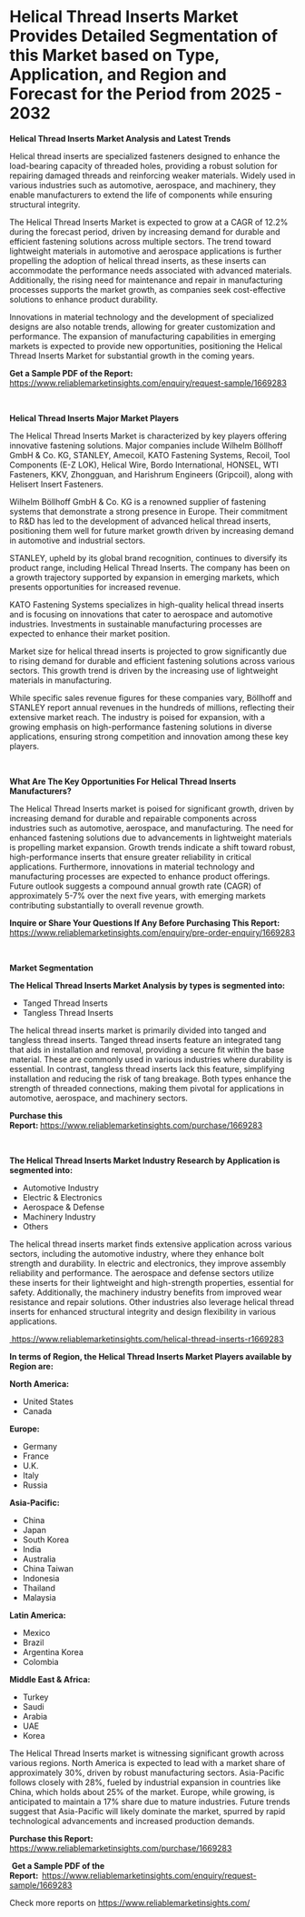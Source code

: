 <p><h1>Helical Thread Inserts Market Provides Detailed Segmentation of this Market based on Type, Application, and Region and Forecast for the Period from 2025 - 2032</h1></p><p><strong>Helical Thread Inserts Market Analysis and Latest Trends</strong></p>
<p><p>Helical thread inserts are specialized fasteners designed to enhance the load-bearing capacity of threaded holes, providing a robust solution for repairing damaged threads and reinforcing weaker materials. Widely used in various industries such as automotive, aerospace, and machinery, they enable manufacturers to extend the life of components while ensuring structural integrity.</p><p>The Helical Thread Inserts Market is expected to grow at a CAGR of 12.2% during the forecast period, driven by increasing demand for durable and efficient fastening solutions across multiple sectors. The trend toward lightweight materials in automotive and aerospace applications is further propelling the adoption of helical thread inserts, as these inserts can accommodate the performance needs associated with advanced materials. Additionally, the rising need for maintenance and repair in manufacturing processes supports the market growth, as companies seek cost-effective solutions to enhance product durability.</p><p>Innovations in material technology and the development of specialized designs are also notable trends, allowing for greater customization and performance. The expansion of manufacturing capabilities in emerging markets is expected to provide new opportunities, positioning the Helical Thread Inserts Market for substantial growth in the coming years.</p></p>
<p><strong>Get a Sample PDF of the Report:&nbsp;</strong> <a href="https://www.reliablemarketinsights.com/enquiry/request-sample/1669283?utm_campaign=2176&utm_medium=2&utm_source=Github&utm_content=ia&utm_term=17022025&utm_id=helical-thread-inserts">https://www.reliablemarketinsights.com/enquiry/request-sample/1669283</a></p>
<p>&nbsp;</p>
<p><strong>Helical Thread Inserts Major Market Players</strong></p>
<p><p>The Helical Thread Inserts Market is characterized by key players offering innovative fastening solutions. Major companies include Wilhelm Böllhoff GmbH & Co. KG, STANLEY, Amecoil, KATO Fastening Systems, Recoil, Tool Components (E-Z LOK), Helical Wire, Bordo International, HONSEL, WTI Fasteners, KKV, Zhongguan, and Harishrum Engineers (Gripcoil), along with Helisert Insert Fasteners.</p><p>Wilhelm Böllhoff GmbH & Co. KG is a renowned supplier of fastening systems that demonstrate a strong presence in Europe. Their commitment to R&D has led to the development of advanced helical thread inserts, positioning them well for future market growth driven by increasing demand in automotive and industrial sectors.</p><p>STANLEY, upheld by its global brand recognition, continues to diversify its product range, including Helical Thread Inserts. The company has been on a growth trajectory supported by expansion in emerging markets, which presents opportunities for increased revenue.</p><p>KATO Fastening Systems specializes in high-quality helical thread inserts and is focusing on innovations that cater to aerospace and automotive industries. Investments in sustainable manufacturing processes are expected to enhance their market position.</p><p>Market size for helical thread inserts is projected to grow significantly due to rising demand for durable and efficient fastening solutions across various sectors. This growth trend is driven by the increasing use of lightweight materials in manufacturing.</p><p>While specific sales revenue figures for these companies vary, Böllhoff and STANLEY report annual revenues in the hundreds of millions, reflecting their extensive market reach. The industry is poised for expansion, with a growing emphasis on high-performance fastening solutions in diverse applications, ensuring strong competition and innovation among these key players.</p></p>
<p>&nbsp;</p>
<p><strong>What Are The Key Opportunities For Helical Thread Inserts Manufacturers?</strong></p>
<p><p>The Helical Thread Inserts market is poised for significant growth, driven by increasing demand for durable and repairable components across industries such as automotive, aerospace, and manufacturing. The need for enhanced fastening solutions due to advancements in lightweight materials is propelling market expansion. Growth trends indicate a shift toward robust, high-performance inserts that ensure greater reliability in critical applications. Furthermore, innovations in material technology and manufacturing processes are expected to enhance product offerings. Future outlook suggests a compound annual growth rate (CAGR) of approximately 5-7% over the next five years, with emerging markets contributing substantially to overall revenue growth.</p></p>
<p><strong>Inquire or Share Your Questions If Any Before Purchasing This Report:</strong> <a href="https://www.reliablemarketinsights.com/enquiry/pre-order-enquiry/1669283?utm_campaign=2176&utm_medium=2&utm_source=Github&utm_content=ia&utm_term=17022025&utm_id=helical-thread-inserts">https://www.reliablemarketinsights.com/enquiry/pre-order-enquiry/1669283</a></p>
<p>&nbsp;</p>
<p><strong>Market Segmentation</strong></p>
<p><strong>The Helical Thread Inserts Market Analysis by types is segmented into:</strong></p>
<p><ul><li>Tanged Thread Inserts</li><li>Tangless Thread Inserts</li></ul></p>
<p><p>The helical thread inserts market is primarily divided into tanged and tangless thread inserts. Tanged thread inserts feature an integrated tang that aids in installation and removal, providing a secure fit within the base material. These are commonly used in various industries where durability is essential. In contrast, tangless thread inserts lack this feature, simplifying installation and reducing the risk of tang breakage. Both types enhance the strength of threaded connections, making them pivotal for applications in automotive, aerospace, and machinery sectors.</p></p>
<p><strong>Purchase this Report:&nbsp;</strong><a href="https://www.reliablemarketinsights.com/purchase/1669283?utm_campaign=2176&utm_medium=2&utm_source=Github&utm_content=ia&utm_term=17022025&utm_id=helical-thread-inserts">https://www.reliablemarketinsights.com/purchase/1669283</a></p>
<p>&nbsp;</p>
<p><strong>The Helical Thread Inserts Market Industry Research by Application is segmented into:</strong></p>
<p><ul><li>Automotive Industry</li><li>Electric & Electronics</li><li>Aerospace & Defense</li><li>Machinery Industry</li><li>Others</li></ul></p>
<p><p>The helical thread inserts market finds extensive application across various sectors, including the automotive industry, where they enhance bolt strength and durability. In electric and electronics, they improve assembly reliability and performance. The aerospace and defense sectors utilize these inserts for their lightweight and high-strength properties, essential for safety. Additionally, the machinery industry benefits from improved wear resistance and repair solutions. Other industries also leverage helical thread inserts for enhanced structural integrity and design flexibility in various applications.</p></p>
<p><a href="https://www.reliablemarketinsights.com/helical-thread-inserts-r1669283?utm_campaign=2176&utm_medium=2&utm_source=Github&utm_content=ia&utm_term=17022025&utm_id=helical-thread-inserts">&nbsp;https://www.reliablemarketinsights.com/helical-thread-inserts-r1669283</a></p>
<p><strong>In terms of Region, the Helical Thread Inserts Market Players available by Region are:</strong></p>
<p>
    <p> <strong> North America: </strong>
        <ul>
            <li>United States</li>
            <li>Canada</li>
        </ul>
        </p> 
    <p> <strong> Europe: </strong>
        <ul>
            <li>Germany</li>
            <li>France</li>
            <li>U.K.</li>
            <li>Italy</li>
            <li>Russia</li>
        </ul>
        </p> 
    <p> <strong> Asia-Pacific: </strong>
        <ul>
            <li>China</li>
            <li>Japan</li>
            <li>South Korea</li>
            <li>India</li>
            <li>Australia</li>
            <li>China Taiwan</li>
            <li>Indonesia</li>
            <li>Thailand</li>
            <li>Malaysia</li>
        </ul>
        </p> 
    <p> <strong> Latin America: </strong>
        <ul>
            <li>Mexico</li>
            <li>Brazil</li>
            <li>Argentina Korea</li>
            <li>Colombia</li>
        </ul>
        </p> 
    <p> <strong> Middle East & Africa: </strong>
        <ul>
            <li>Turkey</li>
            <li>Saudi</li>
            <li>Arabia</li>
            <li>UAE</li>
            <li>Korea</li>
        </ul>
    </p>
    </p>
<p><p>The Helical Thread Inserts market is witnessing significant growth across various regions. North America is expected to lead with a market share of approximately 30%, driven by robust manufacturing sectors. Asia-Pacific follows closely with 28%, fueled by industrial expansion in countries like China, which holds about 25% of the market. Europe, while growing, is anticipated to maintain a 17% share due to mature industries. Future trends suggest that Asia-Pacific will likely dominate the market, spurred by rapid technological advancements and increased production demands.</p></p>
<p><strong>Purchase this Report: </strong><a href="https://www.reliablemarketinsights.com/purchase/1669283?utm_campaign=2176&utm_medium=2&utm_source=Github&utm_content=ia&utm_term=17022025&utm_id=helical-thread-inserts">https://www.reliablemarketinsights.com/purchase/1669283</a></p>
<p>&nbsp;<strong>Get a Sample PDF of the Report:&nbsp;&nbsp;</strong><a href="https://www.reliablemarketinsights.com/enquiry/request-sample/1669283?utm_campaign=2176&utm_medium=2&utm_source=Github&utm_content=ia&utm_term=17022025&utm_id=helical-thread-inserts">https://www.reliablemarketinsights.com/enquiry/request-sample/1669283</a></p>
<p><strong></strong></p>
<p>Check more reports on <a href="https://www.reliablemarketinsights.com/?utm_campaign=2176&utm_medium=2&utm_source=Github&utm_content=ia&utm_term=17022025&utm_id=helical-thread-inserts">https://www.reliablemarketinsights.com/</a></p>